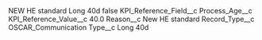 <?xml version="1.0" encoding="UTF-8"?>
<CustomMetadata xmlns="http://soap.sforce.com/2006/04/metadata" xmlns:xsi="http://www.w3.org/2001/XMLSchema-instance" xmlns:xsd="http://www.w3.org/2001/XMLSchema">
    <label>NEW HE standard Long 40d</label>
    <protected>false</protected>
    <values>
        <field>KPI_Reference_Field__c</field>
        <value xsi:type="xsd:string">Process_Age__c</value>
    </values>
    <values>
        <field>KPI_Reference_Value__c</field>
        <value xsi:type="xsd:double">40.0</value>
    </values>
    <values>
        <field>Reason__c</field>
        <value xsi:type="xsd:string">New HE standard</value>
    </values>
    <values>
        <field>Record_Type__c</field>
        <value xsi:type="xsd:string">OSCAR_Communication</value>
    </values>
    <values>
        <field>Type__c</field>
        <value xsi:type="xsd:string">Long 40d</value>
    </values>
</CustomMetadata>
